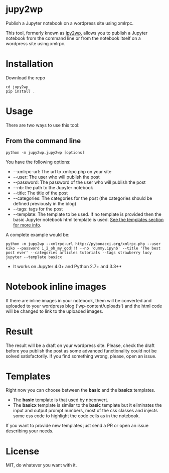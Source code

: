 jupy2wp
=======

Publish a Jupyter notebook on a wordpress site using xmlrpc.

This tool, formerly known as [ipy2wp](https://github.com/Pybonacci/ipy2wp), 
allows you to publish a Jupyter notebook from the command line or from the notebook 
itself on a wordpress site using xmlrpc.

Installation
============

Download the repo

    cd jupy2wp
    pip install .

Usage
=====

There are two ways to use this tool:

From the command line
---------------------

    python -m jupy2wp.jupy2wp [options]

You have the following options:

* --xmlrpc-url: The url to xmlrpc.php on your site
* --user: The user who will publish the post
* --password: The password of the user who will publish the post
* --nb: the path to the Jupyter notebook
* --title: The title of the post
* --categories: The categories for the post (the categories should be defined previously in the blog)
* --tags: tags for the post
* --template: The template to be used. If no template is provided then the basic Jupyter notebook html template is used. [See the templates section for more info](https://github.com/Pybonacci/jupy2wp#templates).

A complete example would be:

    python -m jupy2wp --xmlrpc-url http://pybonacci.org/xmlrpc.php --user kiko --password 1_2_oh_my_god!!! --nb 'dummy.ipynb' --title 'The best post ever' --categories articles tutorials --tags strawberry lucy jupyter --template basicx

* It works on Jupyter 4.0+  and Python 2.7+ and 3.3+*

Notebook inline images
======================

If there are inline images in your notebook, them will be converted and uploaded to your wordpress blog ('wp-content/uploads') and the html code will be changed to link to the uploaded images.

Result
======

The result will be a draft on your wordpress site. Please, check the draft before you publish the post as some advanced functionality could not be solved satisfactorily. If you find something wrong, please, open an issue.

Templates
=========

Right now you can choose between the **basic** and the **basicx** templates. 

* The **basic** template is that used by nbconvert.
* The **basicx** template is similar to the **basic** template but it eliminates the input and output prompt numbers, most of the css classes and injects some css code to highlight the code cells as in the notebook.

If you want to provide new templates just send a PR or open an issue describing your needs.

License
=======

MIT, do whatever you want with it.
